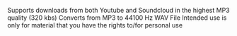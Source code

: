 Supports downloads from both Youtube and Soundcloud in the highest MP3 quality (320 kbs)
Converts from MP3 to 44100 Hz WAV File
Intended use is only for material that you have the rights to/for personal use
